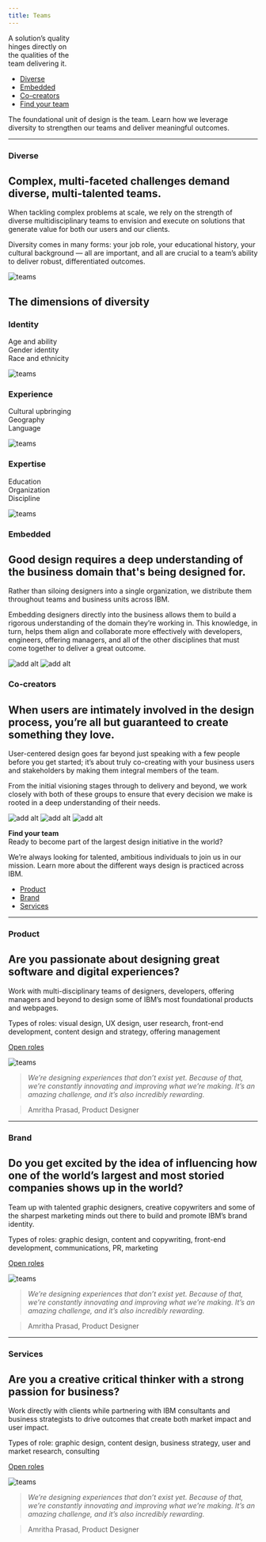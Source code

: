 ```yaml
---
title: Teams
---
```


<title-block>

A solution’s quality<br>hinges directly on<br>
<span>the qualities of the<br>team delivering it.</span>

<anchor-links>

- [Diverse](#diverse)
- [Embedded](#embedded)
- [Co-creators](#co-creators)
- [Find your team](#find-your-team)

</anchor-links>

</title-block>

<grid background="gray-10">
<column lg="8">

<p size="xl">The foundational unit of design is the
team. Learn how we leverage diversity
to strengthen our teams and deliver meaningful outcomes.</p>

<icon name="PlexArrowDown"></icon>

</column>
</grid>
<grid background="gray-10">
<column lg="16">

<hr>

</column>
<column lg="4">

### Diverse

</column>
<column lg="8">

## Complex, multi-faceted challenges demand diverse, multi-talented teams.

When tackling complex problems at scale, we rely on the strength of diverse multidisciplinary teams to envision and execute on solutions that generate value for both our users and our clients.

Diversity comes in many forms: your job role, your educational history, your cultural background — all are important, and all are crucial to a team’s ability to deliver robust, differentiated outcomes.

</column>
<column lg="12" offset_lg="4">

![teams](images/Image_1.png)

</column>
</grid>
<grid background="gray-10">
<column lg="12" offset_lg="4">

## The dimensions of diversity

</column>
<column lg="4" offset_lg="4" border="true">

### Identity

Age and ability  
Gender identity  
Race and ethnicity

![teams](images/user.svg)

</column>
<column lg="4" border="true">

### Experience

Cultural upbringing  
Geography  
Language

![teams](images/globe.svg)

</column>
<column lg="4" border="true">

### Expertise

Education  
Organization  
Discipline

![teams](images/education.svg)

</column>
</grid>
<grid background="gray-10">
<column lg="4">

### Embedded

</column>
<column lg="8">

## Good design requires a deep understanding of the business domain that's being designed for.

Rather than siloing designers into a single organization, we distribute them throughout teams and business units across IBM.

Embedding designers directly into the business allows them to build a rigorous understanding of the domain they’re working in. This knowledge, in turn, helps them align and collaborate more effectively with developers, engineers, offering managers, and all of the other disciplines that must come together to deliver a great outcome.

</column>
<column lg="8" offset_lg="4">

<img alt="add alt" src="https://via.placeholder.com/800x500.png/e7e7e7/e7e7e7">

</column>
<column lg="4">

<img alt="add alt" src="https://via.placeholder.com/800x450.png/e7e7e7/e7e7e7">

</column>
</grid>
<grid background="gray-10">
<column lg="4">

### Co-creators

</column>
<column lg="8">

## When users are intimately involved in the design process, you’re all but guaranteed to create something they love.

User-centered design goes far beyond just speaking with a few people before you get started; it’s about truly co-creating with your business users and stakeholders by making them integral members of the team.

From the initial visioning stages through to delivery and beyond, we work closely with both of these groups to ensure that every decision we make is rooted in a deep understanding of their needs.

</column>
<column lg="4" offset_lg="4">

<img alt="add alt" src="https://via.placeholder.com/800.png/e7e7e7/e7e7e7">

</column>
<column lg="4">

<img alt="add alt" src="https://via.placeholder.com/800.png/e7e7e7/e7e7e7">

</column>
<column lg="4">

<img alt="add alt" src="https://via.placeholder.com/800.png/e7e7e7/e7e7e7">

</column>
</grid>
<grid background="gray-100">
<column lg="7">

<p size="xl"><strong>Find your team</strong><br>Ready to become part of the largest design initiative in the world?
  
We’re always looking for talented, ambitious individuals to join us in our mission. Learn more about the different ways design is practiced across IBM.</p>

</column>

<column offset_lg="5" lg="4">

<anchor-links>

- [Product](#product)
- [Brand](#brand)
- [Services](#services)

</anchor-links>

</column>
</grid>
<grid background="gray-100">
<column lg="16">

<hr>

</column>
<column lg="4">

### Product

</column>
<column lg="8">

## Are you passionate about designing great software and digital experiences?

Work with multi-disciplinary teams of designers, developers, offering managers and beyond to design some of IBM’s most foundational products and webpages.

Types of roles: visual design, UX design, user research, front-end development, content design and strategy, offering management

<p><a href=#><span>Open roles</span> <icon color="blue" name="ArrowUpRight24" inline="true"></icon></a></p>

</column>
<column lg="8" offset_lg="4">

![teams](images/Image_5.png)

</column>
<column lg="3">

> _We’re designing experiences that don’t exist yet. Because of that, we’re constantly innovating and improving what we’re making. It’s an amazing challenge, and it’s also incredibly rewarding._

> Amritha Prasad, Product Designer

</column>
</grid>
<grid background="gray-100">
<column lg="16">

<hr>

</column>
<column lg="4">

### Brand

</column>
<column lg="8">

## Do you get excited by the idea of influencing how one of the world’s largest and most storied companies shows up in the world?

Team up with talented graphic designers, creative copywriters and some of the sharpest marketing minds out there to build and promote IBM’s brand identity.

Types of roles: graphic design, content and copywriting, front-end development, communications, PR, marketing

<p><a href=#><span>Open roles</span> <icon color="blue" name="ArrowUpRight24" inline="true"></icon></a></p>

</column>
<column lg="8" offset_lg="4">

![teams](images/Image_6.png)

</column>
<column lg="3">

> _We’re designing experiences that don’t exist yet. Because of that, we’re constantly innovating and improving what we’re making. It’s an amazing challenge, and it’s also incredibly rewarding._

> Amritha Prasad, Product Designer

</column>
</grid>
<grid background="gray-100">
<column lg="16">

<hr>

</column>
<column lg="4">

### Services

</column>
<column lg="8">

## Are you a creative critical thinker with a strong passion for business?

Work directly with clients while partnering with IBM consultants and business strategists to drive outcomes that create both market impact and user impact.

Types of role: graphic design, content design, business strategy, user and market research, consulting

<p><a href=#><span>Open roles</span> <icon color="blue" name="ArrowUpRight24" inline="true"></icon></a></p>

</column>
<column lg="8" offset_lg="4">

![teams](images/Image_7.png)

</column>
<column lg="3">

> _We’re designing experiences that don’t exist yet. Because of that, we’re constantly innovating and improving what we’re making. It’s an amazing challenge, and it’s also incredibly rewarding._

> Amritha Prasad, Product Designer

</column>
</grid>
